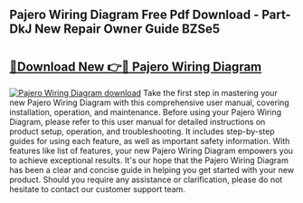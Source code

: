 ## Pajero Wiring Diagram Free Pdf Download - Part-DkJ New Repair Owner Guide BZSe5

# <h2><a href="http://dfn2y8.blite.top/?on=Pajero+Wiring+Diagram">🔗Download New 👉🔴 Pajero Wiring Diagram</a></h2>

[![Pajero Wiring Diagram download](https://i.imgur.com/lujVjoI.png)](http://dfn2y8.blite.top/?on=Pajero+Wiring+Diagram)
Take the first step in mastering your new Pajero Wiring Diagram with this comprehensive user manual, covering installation, operation, and maintenance. Before using your Pajero Wiring Diagram, please refer to this user manual for detailed instructions on product setup, operation, and troubleshooting. It includes step-by-step guides for using each feature, as well as important safety information. With features like list of features, your new Pajero Wiring Diagram empowers you to achieve exceptional results. It's our hope that the Pajero Wiring Diagram has been a clear and concise guide in helping you get started with your new product. Should you require any assistance or clarification, please do not hesitate to contact our customer support team.
